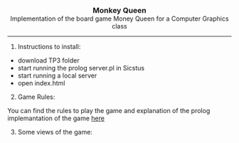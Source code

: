 <h3 align="center" style="margin: 0 auto">Monkey Queen<!-- Serve Confidently --></h3>
<p align="center" style="margin: 0 auto">Implementation of the board game Money Queen for a Computer Graphics class</p>

---

1. Instructions to install: 

  - download TP3 folder
  - start running the prolog server.pl in Sicstus
  - start running a local server
  - open index.html
  
2. Game Rules:

  You can find the rules to play the game and explanation of the prolog implemantation of the game [here](https://github.com/margaridaviterbo/LAIG/blob/master/Tp3/docs/PLOG_TP1_FINAL_Monkey_Queen_2.pdf)
  
3. Some views of the game:

  
  
